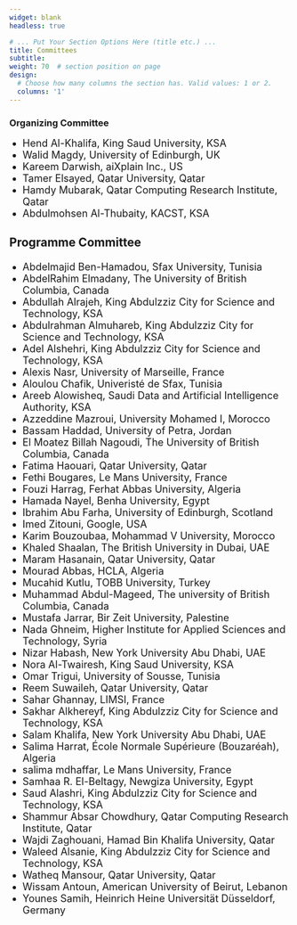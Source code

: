 ```yaml
---
widget: blank
headless: true

# ... Put Your Section Options Here (title etc.) ...
title: Committees
subtitle:
weight: 70  # section position on page
design:
  # Choose how many columns the section has. Valid values: 1 or 2.
  columns: '1'
---
```

<div class="container">
        <div class="row">
          <div class="col-lg-8 mx-auto">
            <h3>Organizing Committee</h3>
            <ul class="lead"><font size = "4">
               <li>Hend Al-Khalifa, King Saud University, KSA</li>
<li>Walid Magdy, University of Edinburgh, UK</li>
<li>Kareem Darwish, aiXplain Inc., US</li>
<li>Tamer Elsayed, Qatar University, Qatar</li>
<li>Hamdy Mubarak, Qatar Computing Research Institute, Qatar</li>
<li>Abdulmohsen Al-Thubaity, KACST, KSA</li>

</ul>
			<h3>Programme Committee</h3>
			<ul class="lead">
               <li>Abdelmajid Ben-Hamadou, Sfax University, Tunisia</li>
<li>AbdelRahim Elmadany, The University of British Columbia, Canada</li>
<li>Abdullah Alrajeh, King Abdulzziz City for Science and Technology, KSA</li>
<li>Abdulrahman Almuhareb, King Abdulzziz City for Science and Technology, KSA</li>
<li>Adel Alshehri, King Abdulzziz City for Science and Technology, KSA</li>
<li>Alexis Nasr, University of Marseille, France</li>
<li>Aloulou Chafik, Univeristé de Sfax, Tunisia</li>
<li>Areeb Alowisheq, Saudi Data and Artificial Intelligence Authority, KSA</li>
<li>Azzeddine Mazroui, University Mohamed I, Morocco</li>
<li>Bassam Haddad, University of Petra, Jordan</li>
<li>El Moatez Billah Nagoudi, The University of British Columbia, Canada</li>
<li>Fatima Haouari, Qatar University, Qatar</li>
<li>Fethi Bougares, Le Mans University, France</li>
<li>Fouzi Harrag, Ferhat Abbas University, Algeria</li>
<li>Hamada Nayel, Benha University, Egypt</li>
<li>Ibrahim Abu Farha, University of Edinburgh, Scotland</li>
<li>Imed Zitouni, Google, USA</li>
<li>Karim Bouzoubaa, Mohammad V University, Morocco</li>
<li>Khaled Shaalan, The British University in Dubai, UAE</li>
<li>Maram Hasanain, Qatar University, Qatar</li>
<li>Mourad Abbas, HCLA, Algeria</li>
<li>Mucahid Kutlu, TOBB University, Turkey</li>
<li>Muhammad Abdul-Mageed, The university of British Columbia, Canada</li>
<li>Mustafa Jarrar, Bir Zeit University, Palestine</li>
<li>Nada Ghneim, Higher Institute for Applied Sciences and Technology, Syria</li>
<li>Nizar Habash, New York University Abu Dhabi, UAE</li>
<li>Nora Al-Twairesh, King Saud University, KSA</li>
<li>Omar Trigui, University of Sousse, Tunisia</li>
<li>Reem Suwaileh, Qatar University, Qatar</li>
<li>Sahar Ghannay, LIMSI, France</li>
<li>Sakhar Alkhereyf, King Abdulzziz City for Science and Technology, KSA</li>
<li>Salam Khalifa, New York University Abu Dhabi, UAE</li>
<li>Salima Harrat, École Normale Supérieure (Bouzaréah), Algeria</li>
<li>salima mdhaffar, Le Mans University, France</li>
<li>Samhaa R. El-Beltagy, Newgiza University, Egypt</li>
<li>Saud Alashri, King Abdulzziz City for Science and Technology, KSA</li>
<li>Shammur Absar Chowdhury, Qatar Computing Research Institute, Qatar</li>
<li>Wajdi Zaghouani, Hamad Bin Khalifa University, Qatar</li>
<li>Waleed Alsanie, King Abdulzziz City for Science and Technology, KSA</li>
<li>Watheq Mansour, Qatar University, Qatar</li>
<li>Wissam Antoun, American University of Beirut, Lebanon</li>
<li>Younes Samih, Heinrich Heine Universität Düsseldorf, Germany</li>

<br>

</font>
</ul>
          </div>
        </div>
      </div>
